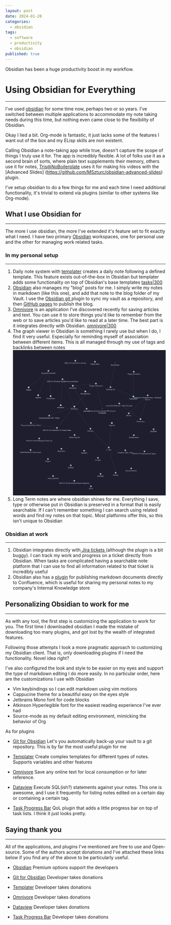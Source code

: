 ```yaml
---
layout: post
date: 2024-01-28
categories:
  - obsidian
tags:
  - software
  - productivity
  - obsidian
published: true
---
```


Obsidian has been a huge productivity boost in my workflow.


# Using Obsidian for Everything
---

I've used [obsidian](https://obsidian.md/) for some time now, perhaps two or so years. I've switched between multiple applications to accommodate my note taking needs during this time, but nothing even came close to the flexibility of Obsidian.

Okay I lied a bit. Org-mode is fantastic, it just lacks some of the features I want out of the box and my ELisp skills are non existent. 

Calling Obsidian a note-taking app while true, doesn't capture the scope of things I truly use it for. The app is incredibly flexible. A lot of folks use it as a second brain of sorts, where plain text supplements their memory, others use it for notes,  [Tris@NoBoilerplate](https://www.youtube.com/watch?v=5gZdTZa8bOw)  uses it for making his videos with the [Advanced Slides] (https://github.com/MSzturc/obsidian-advanced-slides) plugin.

I've setup obsidian to do a few things for me and each time I need additional functionality, it's trivial to extend via plugins (similar to other systems like Org-mode).

## What I use Obsidian for
---

The more I use obsidian, the more I've extended it's feature set to fit exactly what I need. I have two primary [Obsidian](https://obsidian.md/) workspaces, one for personal use and the other for managing work related tasks. 

### In my personal setup
---
1. Daily note system with [templater](https://github.com/SilentVoid13/Templater)  creates a daily note following a defined template. This feature exists out-of-the-box in Obsidian but templater adds some functionality on top of Obsidian's base templates
[tasks|300](attached/tasks.png)
2.  [Obsidian](https://obsidian.md/) also manages my "blog" posts for me. I simply write my notes in markdown (like this one), and add that note to the blog folder of my Vault. I use the [Obsidian git ](https://github.com/denolehov/obsidian-git )plugin to sync my vault as a repository, and then [GitHub pages](https://pages.github.com/) to publish the blog.
3. [Omnivore](https://omnivore.app/home) is an application I've discovered recently for saving articles and text. You can use it to store things you'd like to remember from the web or to save articles you'd like to read at a later time. The best part is it integrates directly with Obsidian. 
[omnivore|300](attached/omnivore.png)
1. The graph viewer in Obsidian is something I rarely use but when I do, I find it very useful. Especially for reminding myself of association between different items. This is all managed through my use of tags and backlinks between notes
![graph|300](attached/graph.png)
5. Long Term notes are where obsidian shines for me. Everything I save, type or otherwise put in Obsidian is preserved in a format that is easily searchable. If I can't remember something I can search using related words and find my notes on that topic. Most platforms offer this, so this isn't unique to Obsidian

### Obsidian at work
---
1. Obsidian integrates directly with[ Jira tickets ](https://github.com/marc0l92/obsidian-jira-issue)(although the plugin is a bit buggy). I can track my work and progress on a ticket directly from Obsidian. When tasks are complicated having a searchable note platform that I can use to find all information related to that ticket is incredibly useful
2. Obsidian also has a [plugin](https://github.com/markdown-confluence/obsidian-integration) for publishing markdown documents directly to Confluence, which is useful for sharing my personal notes to my company's Internal Knowledge store

## Personalizing Obsidian to work for me
---
As with any tool, the first step is customizing the application to work for you. The first time I downloaded obsidian I made the mistake of downloading too many plugins, and got lost by the wealth of integrated features. 

Following those attempts I took a more pragmatic approach to customizing my Obsidian client. That is, only downloading plugins if I need the functionality. Novel idea right?

I've also configured the look and style to be easier on my eyes and support the type of markdown editing I do more easily. In no particular order, here are the customizations I use with Obsidian

- Vim keybindings so I can edit markdown using vim motions
- Cappucine theme for a beautiful easy on the eyes style
- Jetbrains Mono font for code blocks
- Atkinson Hyperlegible font for the easiest reading experience I've ever had
-  Source-mode as my default editing environment, mimicking the behavior of Org


As for plugins

- [Git for Obsidian](https://github.com/denolehov/obsidian-git)
	  Let's you automatically back-up your vault to a git repository. This is by far the most useful plugin for me
  
  
- [Templater](https://github.com/SilentVoid13/Templater)
	  Create complex templates for different types of notes. Supports variables and other features
  
  
- [Omnivore](https://omnivore.app/home)
	  Save any online text for local consumption or for later reference. 


- [Dataview](https://blacksmithgu.github.io/obsidian-dataview/)
	  Execute SQL(ish?) statements against your notes. This one is awesome, and I use it frequently for listing notes edited on a certain day or containing a certain tag.


- [Task Progress Bar](https://github.com/Quorafind/Obsidian-Task-Progress-Bar)
	  QoL plugin that adds a little progress bar on top of task lists. I think it just looks pretty.


##  Saying thank you
---

All of the applications, and plugins I've mentioned are free to use and Open-source. Some of the authors accept donations and I've attached these links below if you find any of the above to be particularly useful.


- [Obsidian](https://obsidian.md/pricing)
	  Premium options support the developers

- [Git for Obsidian](https://ko-fi.com/F1F195IQ5)
	  Developer takes donations
  
  
- [Templater](https://github.com/sponsors/silentvoid13)
	  Developer takes donations
  
  
- [Omnivore](https://opencollective.com/omnivore)
	 Developer takes donations


- [Dataview](https://www.paypal.com/donate?business=Y9SKV24R5A8BQ&item_name=Open+source+software+development&currency_code=USD)
	  Developer takes donations


- [Task Progress Bar](https://www.buymeacoffee.com/boninall)
	  Developer takes donations
